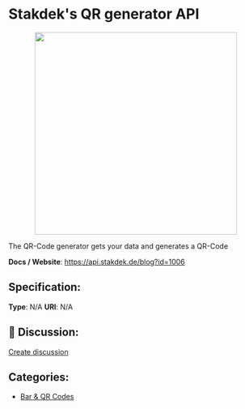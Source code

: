 # Stakdek's QR generator API
<p align="center">
    <img width="400" src="https://raw.githubusercontent.com/apis-list/apis-list/apis/stakdeks-qr-generator-api/logo_256x256.png" />
</p>

The QR-Code generator gets your data and generates a QR-Code

**Docs / Website**: https://api.stakdek.de/blog?id=1006

## Specification:
**Type**:  N/A 
**URI**:  N/A 

## 💬 Discussion:
[Create discussion](link)

## Categories:
- [Bar & QR Codes](https://github.com/apis-list/apis-list#bar-and-qr-codes)





